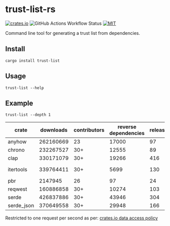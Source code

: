 # trust-list-rs

[![crates.io](https://img.shields.io/crates/v/trust-list)](https://crates.io/crates/trust-list)
![GitHub Actions Workflow Status](https://img.shields.io/github/actions/workflow/status/lhalf/trust-list-rs/on_commit.yml)
[![MIT](https://img.shields.io/badge/license-MIT-blue)](./LICENSE)

Command line tool for generating a trust list from dependencies.

## Install

`cargo install trust-list`

## Usage

`trust-list --help`

## Example

`trust-list --depth 1`

| crate      | downloads | contributors | reverse dependencies | releases | created    | last updated | link                                        |
|------------|-----------|--------------|----------------------|----------|------------|--------------|---------------------------------------------|
| anyhow     | 262160669 | 23           | 17000                | 97       | 05/10/2019 | 22/12/2024   | https://github.com/dtolnay/anyhow           |
| chrono     | 232267527 | 30+          | 12555                | 89       | 20/11/2014 | 09/12/2024   | https://github.com/chronotope/chrono        |
| clap       | 330171079 | 30+          | 19266                | 416      | 01/03/2015 | 05/12/2024   | https://github.com/clap-rs/clap             |
| itertools  | 339764411 | 30+          | 5699                 | 130      | 21/11/2014 | 31/12/2024   | https://github.com/rust-itertools/itertools |
| pbr        | 2147945   | 26           | 97                   | 24       | 14/10/2015 | 08/02/2023   | https://github.com/a8m/pb                   |
| reqwest    | 160886858 | 30+          | 10274                | 103      | 16/10/2016 | 31/12/2024   | https://github.com/seanmonstar/reqwest      |
| serde      | 426837886 | 30+          | 43946                | 304      | 05/12/2014 | 27/12/2024   | https://github.com/serde-rs/serde           |
| serde_json | 370649558 | 30+          | 29948                | 166      | 07/08/2015 | 21/12/2024   | https://github.com/serde-rs/json            |

Restricted to one request per second as per: [crates.io data access policy](https://crates.io/data-access#api)

